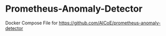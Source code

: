 # Prometheus-Anomaly-Detector
Docker Compose File for https://github.com/AICoE/prometheus-anomaly-detector



